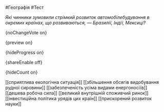 #Географія #Тест

*Які чинники зумовили стрімкий розвиток автомобілебудування в окремих країнах, що розвиваються, — Бразилії, Індії, Мексиці?*

{noChangeVote on}

{preview on}

{hideProgress on}

{shareEnable off}

{hideCount on}

[[сприятлива екологічна ситуація]]
[[збільшення обсягів видобування рудної сировини]]
[[забезпеченість усіма видами енергоносіїв]]
[[дешева робоча сила]]
[[великий внутрішній споживчий ринок]]
[[інвестиційна політика урядів цих країн]]
[[прискорений розвиток науки]]
